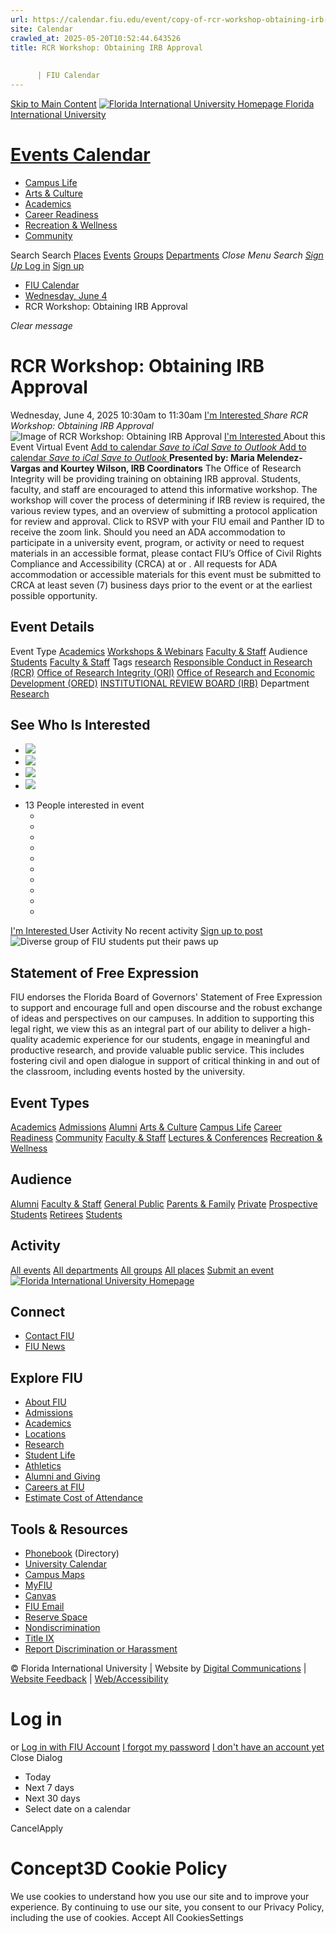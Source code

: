 ```yaml
---
url: https://calendar.fiu.edu/event/copy-of-rcr-workshop-obtaining-irb-approval-6735
site: Calendar
crawled_at: 2025-05-20T10:52:44.643526
title: RCR Workshop: Obtaining IRB Approval
    
    
      | FIU Calendar
---
```


[Skip to Main Content](https://calendar.fiu.edu/event/copy-of-rcr-workshop-obtaining-irb-approval-6735#main-content)
[![Florida International University Homepage](https://digicdn.fiu.edu/core/_assets/images/logo-top.png) Florida International University](https://www.fiu.edu)
# [Events Calendar ](https://calendar.fiu.edu/)
  * [Campus Life](https://calendar.fiu.edu/calendar?event_types%5B%5D=127595)
  * [Arts & Culture](https://calendar.fiu.edu/calendar?event_types%5B%5D=127590)
  * [Academics](https://calendar.fiu.edu/calendar?event_types%5B%5D=127582)
  * [Career Readiness](https://calendar.fiu.edu/calendar?event_types%5B%5D=127584)
  * [Recreation & Wellness](https://calendar.fiu.edu/calendar?event_types%5B%5D=127603)
  * [Community](https://calendar.fiu.edu/calendar?event_types%5B%5D=127601)


Search Search
[Places](https://calendar.fiu.edu/search/places) [Events](https://calendar.fiu.edu/calendar) [Groups](https://calendar.fiu.edu/search/groups) [Departments](https://calendar.fiu.edu/search/departments)
_Close Menu_
_Search_ [ _Sign Up_ ](https://calendar.fiu.edu/signup)
[Log in](https://calendar.fiu.edu/auth/shib_login?previous_url=https%3A%2F%2Fcalendar.fiu.edu%2Fevent%2Fcopy-of-rcr-workshop-obtaining-irb-approval-6735) [Sign up](https://calendar.fiu.edu/signup)
  * [FIU Calendar](https://calendar.fiu.edu/)
  * [Wednesday, June 4](https://calendar.fiu.edu/calendar/day/2025/6/4)
  * RCR Workshop: Obtaining IRB Approval


_Clear message_
# RCR Workshop: Obtaining IRB Approval
Wednesday, June 4, 2025 10:30am to 11:30am 
[ I'm Interested ](https://calendar.fiu.edu/event/49277078887485/confirm?return=https%3A%2F%2Fcalendar.fiu.edu%2Fevent%2Fcopy-of-rcr-workshop-obtaining-irb-approval-6735)
_Share RCR Workshop: Obtaining IRB Approval_
![Image of RCR Workshop: Obtaining IRB Approval](https://localist-images.azureedge.net/photos/664326/card/7eb1b843932ccca9c16245cc99f64d88370c9c69.jpg)
[ I'm Interested ](https://calendar.fiu.edu/event/49277078887485/confirm?return=https%3A%2F%2Fcalendar.fiu.edu%2Fevent%2Fcopy-of-rcr-workshop-obtaining-irb-approval-6735)
About this Event
Virtual Event
[Add to calendar ](https://calendar.fiu.edu/event/copy-of-rcr-workshop-obtaining-irb-approval-6735)
[ _Save to iCal_ ](https://calendar.fiu.edu/event/copy-of-rcr-workshop-obtaining-irb-approval-6735.ics "Save to iCal") [ _Save to Outlook_ ](https://calendar.fiu.edu/event/copy-of-rcr-workshop-obtaining-irb-approval-6735.ics "Save to Outlook")
[Add to calendar ](https://calendar.fiu.edu/event/copy-of-rcr-workshop-obtaining-irb-approval-6735)
[ _Save to iCal_ ](https://calendar.fiu.edu/event/copy-of-rcr-workshop-obtaining-irb-approval-6735.ics "Save to iCal") [ _Save to Outlook_ ](https://calendar.fiu.edu/event/copy-of-rcr-workshop-obtaining-irb-approval-6735.ics "Save to Outlook")
**Presented by: Maria Melendez-Vargas and Kourtey Wilson, IRB Coordinators**
The Office of Research Integrity will be providing training on obtaining IRB approval. Students, faculty, and staff are encouraged to attend this informative workshop. The workshop will cover the process of determining if IRB review is required, the various review types, and an overview of submitting a protocol application for review and approval.
Click to RSVP with your FIU email and Panther ID to receive the zoom link. 
Should you need an ADA accommodation to participate in a university event, program, or activity or need to request materials in an accessible format, please contact FIU’s Office of Civil Rights Compliance and Accessibility (CRCA) at or . All requests for ADA accommodation or accessible materials for this event must be submitted to CRCA at least seven (7) business days prior to the event or at the earliest possible opportunity. 
## Event Details
Event Type
[Academics](https://calendar.fiu.edu/search/events?event_types%5B%5D=127582) [Workshops & Webinars](https://calendar.fiu.edu/search/events?event_types%5B%5D=127588) [Faculty & Staff](https://calendar.fiu.edu/search/events?event_types%5B%5D=127602)
Audience
[Students](https://calendar.fiu.edu/search/events?event_types%5B%5D=121719) [Faculty & Staff](https://calendar.fiu.edu/search/events?event_types%5B%5D=121720)
Tags
[research](https://calendar.fiu.edu/search/events?event_types%5B%5D=6881) [Responsible Conduct in Research (RCR)](https://calendar.fiu.edu/search/events?event_types%5B%5D=38137663174992) [Office of Research Integrity (ORI)](https://calendar.fiu.edu/search/events?event_types%5B%5D=38137663176017) [Office of Research and Economic Development (ORED)](https://calendar.fiu.edu/search/events?event_types%5B%5D=38137663177042) [INSTITUTIONAL REVIEW BOARD (IRB)](https://calendar.fiu.edu/search/events?event_types%5B%5D=39129880291782)
Department
[Research](https://calendar.fiu.edu/department/research)
##  See Who Is Interested 
  * ![](https://localist-images.azureedge.net/photos/664326/small/7eb1b843932ccca9c16245cc99f64d88370c9c69.jpg)
  * ![](https://localist-images.azureedge.net/photos/664326/small/7eb1b843932ccca9c16245cc99f64d88370c9c69.jpg)
  * ![](https://localist-images.azureedge.net/photos/664326/small/7eb1b843932ccca9c16245cc99f64d88370c9c69.jpg)
  * ![](https://localist-images.azureedge.net/photos/664326/small/7eb1b843932ccca9c16245cc99f64d88370c9c69.jpg)


+ 13 People interested in event 
  * [](https://calendar.fiu.edu/event/copy-of-rcr-workshop-obtaining-irb-approval-6735)
  * [](https://calendar.fiu.edu/event/copy-of-rcr-workshop-obtaining-irb-approval-6735)
  * [](https://calendar.fiu.edu/event/copy-of-rcr-workshop-obtaining-irb-approval-6735)
  * [](https://calendar.fiu.edu/event/copy-of-rcr-workshop-obtaining-irb-approval-6735)
  * [](https://calendar.fiu.edu/event/copy-of-rcr-workshop-obtaining-irb-approval-6735)
  * [](https://calendar.fiu.edu/event/copy-of-rcr-workshop-obtaining-irb-approval-6735)
  * [](https://calendar.fiu.edu/event/copy-of-rcr-workshop-obtaining-irb-approval-6735)
  * [](https://calendar.fiu.edu/event/copy-of-rcr-workshop-obtaining-irb-approval-6735)
  * [](https://calendar.fiu.edu/event/copy-of-rcr-workshop-obtaining-irb-approval-6735)
  * [](https://calendar.fiu.edu/event/copy-of-rcr-workshop-obtaining-irb-approval-6735)


[ I'm Interested ](https://calendar.fiu.edu/event/49277078887485/confirm?return=https%3A%2F%2Fcalendar.fiu.edu%2Fevent%2Fcopy-of-rcr-workshop-obtaining-irb-approval-6735)
User Activity
No recent activity
[Sign up to post](https://calendar.fiu.edu/auth/shib_login?previous_url=https%3A%2F%2Fcalendar.fiu.edu%2Fevent%2Fcopy-of-rcr-workshop-obtaining-irb-approval-6735)
![Diverse group of FIU students put their paws up](https://www.fiu.edu/_assets/images/thumbnail-students-paw.jpg)
## Statement of Free Expression
FIU endorses the Florida Board of Governors' Statement of Free Expression to support and encourage full and open discourse and the robust exchange of ideas and perspectives on our campuses. In addition to supporting this legal right, we view this as an integral part of our ability to deliver a high-quality academic experience for our students, engage in meaningful and productive research, and provide valuable public service. This includes fostering civil and open dialogue in support of critical thinking in and out of the classroom, including events hosted by the university.
## Event Types
[Academics](https://calendar.fiu.edu/calendar?event_types%5B%5D=127582)
[Admissions](https://calendar.fiu.edu/calendar?event_types%5B%5D=127583)
[Alumni](https://calendar.fiu.edu/calendar?event_types%5B%5D=127589)
[Arts & Culture](https://calendar.fiu.edu/calendar?event_types%5B%5D=127590)
[Campus Life](https://calendar.fiu.edu/calendar?event_types%5B%5D=127595)
[Career Readiness](https://calendar.fiu.edu/calendar?event_types%5B%5D=127584)
[Community](https://calendar.fiu.edu/calendar?event_types%5B%5D=127601)
[Faculty & Staff](https://calendar.fiu.edu/calendar?event_types%5B%5D=127602)
[Lectures & Conferences](https://calendar.fiu.edu/calendar?event_types%5B%5D=127587)
[Recreation & Wellness](https://calendar.fiu.edu/calendar?event_types%5B%5D=127603)
## Audience
[Alumni](https://calendar.fiu.edu/calendar?event_types%5B%5D=121721)
[Faculty & Staff](https://calendar.fiu.edu/calendar?event_types%5B%5D=121720)
[General Public](https://calendar.fiu.edu/calendar?event_types%5B%5D=121722)
[Parents & Family](https://calendar.fiu.edu/calendar?event_types%5B%5D=36918157286658)
[Private](https://calendar.fiu.edu/calendar?event_types%5B%5D=129753)
[Prospective Students](https://calendar.fiu.edu/calendar?event_types%5B%5D=121723)
[Retirees](https://calendar.fiu.edu/calendar?event_types%5B%5D=37290279036119)
[Students](https://calendar.fiu.edu/calendar?event_types%5B%5D=121719)
## Activity
[All events](https://calendar.fiu.edu/search?what=events)
[All departments](https://calendar.fiu.edu/search/departments)
[All groups](https://calendar.fiu.edu/search?what=groups)
[All places](https://calendar.fiu.edu/search?what=places)
[Submit an event](https://calendar.fiu.edu/admin/events/new/basic-information)
[ ![Florida International University Homepage](https://digicdn.fiu.edu/core/_assets/images/footer-logo.svg) ](https://www.fiu.edu/)
## Connect
  * [Contact FIU](https://www.fiu.edu/about/contact-us/index.html)
  * [FIU News](https://news.fiu.edu/)


## Explore FIU
  * [About FIU](https://www.fiu.edu/about/index.html)
  * [Admissions](https://www.fiu.edu/admissions/index.html)
  * [Academics](https://www.fiu.edu/academics/index.html)
  * [Locations](https://www.fiu.edu/locations/index.html)
  * [Research](https://www.fiu.edu/research/index.html)
  * [Student Life](https://www.fiu.edu/student-life/index.html)
  * [Athletics](https://www.fiu.edu/athletics/index.html)
  * [Alumni and Giving](https://www.fiu.edu/alumni-and-giving/index.html)
  * [Careers at FIU](https://hr.fiu.edu/careers/)
  * [Estimate Cost of Attendance](https://onestop.fiu.edu/finances/estimate-your-costs/)


## Tools & Resources
  * [Phonebook](https://phonebook.fiu.edu) (Directory)
  * [University Calendar](https://calendar.fiu.edu/)
  * [Campus Maps](https://campusmaps.fiu.edu/)
  * [MyFIU](https://my.fiu.edu/)
  * [Canvas](https://canvas.fiu.edu)
  * [FIU Email](http://mail.fiu.edu/)
  * [Reserve Space](https://reservespace.fiu.edu/make-reservation/)
  * [Nondiscrimination](https://ace.fiu.edu/civil-rights-and-accessibility/harassment-and-discrimination/)
  * [Title IX](https://ace.fiu.edu/title-ix/)
  * [Report Discrimination or Harassment](https://report.fiu.edu/)


© Florida International University  | Website by [Digital Communications](https://stratcomm.fiu.edu/digital-print/websites/) | [Website Feedback](https://webforms.fiu.edu/view.php?id=370774&element_5=https://calendar.fiu.edu/https://calendar.fiu.edu/) | [Web/Accessibility](https://accessibility.fiu.edu/)
# Log in
or
[Log in with FIU Account](https://calendar.fiu.edu/auth/shib_login?previous_url=https%3A%2F%2Fcalendar.fiu.edu%2Fevent%2Fcopy-of-rcr-workshop-obtaining-irb-approval-6735)
[I forgot my password](https://calendar.fiu.edu/auth/forgot) [I don't have an account yet](https://calendar.fiu.edu/signup)
Close Dialog
  * Today
  * Next 7 days
  * Next 30 days
  * Select date on a calendar


CancelApply
# Concept3D Cookie Policy
We use cookies to understand how you use our site and to improve your experience. By continuing to use our site, you consent to our Privacy Policy, including the use of cookies. 
Accept All CookiesSettings
